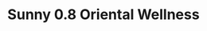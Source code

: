 ---
title: "Sunny 0.8 Oriental Wellness"
url: /fort-collins/sunny-0-8-oriental-wellness/
shop: massage
---